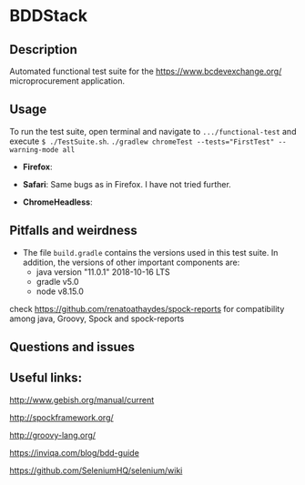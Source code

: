 # BDDStack

## Description

Automated functional test suite for the https://www.bcdevexchange.org/ microprocurement application. 





## Usage
To run the test suite, open terminal and navigate to `.../functional-test` and execute `$ ./TestSuite.sh`.
`./gradlew chromeTest --tests="FirstTest" --warning-mode all`


- **Firefox**: 

- **Safari**: Same bugs as in Firefox. I have not tried further.

- **ChromeHeadless**:


## Pitfalls and weirdness




- The file `build.gradle` contains the versions used in this test suite.
In addition, the versions of other important components are:
   - java version "11.0.1" 2018-10-16 LTS
   - gradle v5.0
   - node v8.15.0

check https://github.com/renatoathaydes/spock-reports for compatibility among java, Groovy, Spock and spock-reports


## Questions and issues



## Useful links:

<http://www.gebish.org/manual/current>

<http://spockframework.org/>

<http://groovy-lang.org/>

<https://inviqa.com/blog/bdd-guide>

<https://github.com/SeleniumHQ/selenium/wiki>


